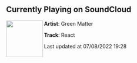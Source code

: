 ## Currently Playing on SoundCloud

[<img align="left" width="100" src="https://i1.sndcdn.com/artworks-brFQ4Uz1H8B8BS4Z-Kpb1xA-t500x500.jpg">](https://soundcloud.com/greenmatterofficial/react?in=fuxwithit-1/sets/fuxwithitfridays-438)

**Artist**: Green Matter 

**Track**: React

Last updated at 07/08/2022 19:28
